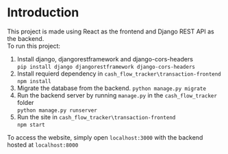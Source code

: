 # Introduction
This project is made using React as the frontend and Django REST API as the backend.\
To run this project:
1. Install django, djangorestframework and django-cors-headers\
```pip install django djangorestframework django-cors-headers```
2. Install requierd dependency in `cash_flow_tracker\transaction-frontend`\
```npm install```
3. Migrate the database from the backend.
```python manage.py migrate```
4. Run the backend server by running `manage.py` in the `cash_flow_tracker` folder\
```python manage.py runserver```
5. Run the site in `cash_flow_tracker\transaction-frontend`\
```npm start```

To access the website, simply open `localhost:3000` with the backend hosted at `localhost:8000`
